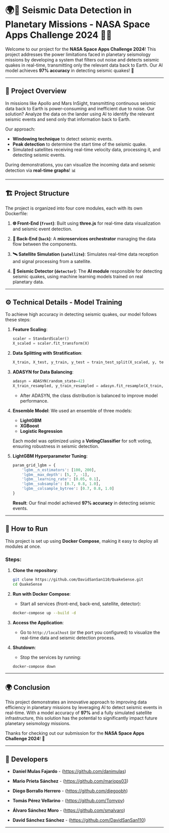 # 🌍🚀 Seismic Data Detection in Planetary Missions - NASA Space Apps Challenge 2024 🌋📡

Welcome to our project for the **NASA Space Apps Challenge 2024**! This project addresses the power limitations faced in planetary seismology missions by developing a system that filters out noise and detects seismic quakes in real-time, transmitting only the relevant data back to Earth. Our AI model achieves **97% accuracy** in detecting seismic quakes! 🌟

---

## 📜 Project Overview

In missions like Apollo and Mars InSight, transmitting continuous seismic data back to Earth is power-consuming and inefficient due to noise. Our solution? Analyze the data on the lander using AI to identify the relevant seismic events and send only that information back to Earth. 

Our approach:
- **Windowing technique** to detect seismic events.
- **Peak detection** to determine the start time of the seismic quake.
- Simulated satellites receiving real-time velocity data, processing it, and detecting seismic events.

During demonstrations, you can visualize the incoming data and seismic detection via **real-time graphs**! 📊

---

## 🏗️ Project Structure

The project is organized into four core modules, each with its own Dockerfile:

1. **🌐 Front-End (`front`)**: Built using **three.js** for real-time data visualization and seismic event detection.

2. **🔧 Back-End (`back`)**: A **microservices orchestrator** managing the data flow between the components.

3. **🛰️ Satellite Simulation (`satellite`)**: Simulates real-time data reception and signal processing from a satellite.

4. **🤖 Seismic Detector (`detector`)**: The **AI module** responsible for detecting seismic quakes, using machine learning models trained on real planetary data.

---

## ⚙️ Technical Details - Model Training

To achieve high accuracy in detecting seismic quakes, our model follows these steps:

1. **Feature Scaling**:
   ```python
   scaler = StandardScaler()
   X_scaled = scaler.fit_transform(X)
   ```

2. **Data Splitting with Stratification**:
   ```python
   X_train, X_test, y_train, y_test = train_test_split(X_scaled, y, test_size=0.2, random_state=42, stratify=y)
   ```

3. **ADASYN for Data Balancing**:
   ```python
   adasyn = ADASYN(random_state=42)
   X_train_resampled, y_train_resampled = adasyn.fit_resample(X_train, y_train)
   ```

   - After ADASYN, the class distribution is balanced to improve model performance.

4. **Ensemble Model**:
   We used an ensemble of three models:
   - **LightGBM**
   - **XGBoost**
   - **Logistic Regression**

   Each model was optimized using a **VotingClassifier** for soft voting, ensuring robustness in seismic detection.

5. **LightGBM Hyperparameter Tuning**:
   ```python
   param_grid_lgbm = {
       'lgbm__n_estimators': [100, 200],
       'lgbm__max_depth': [5, 7, -1],
       'lgbm__learning_rate': [0.05, 0.1],
       'lgbm__subsample': [0.7, 0.8, 1.0],
       'lgbm__colsample_bytree': [0.7, 0.8, 1.0]
   }
   ```

   **Result**: Our final model achieved **97% accuracy** in detecting seismic events.

---

## 🚀 How to Run

This project is set up using **Docker Compose**, making it easy to deploy all modules at once.

### Steps:
1. **Clone the repository**:
   ```bash
   git clone https://github.com/DavidSanSan110/QuakeSense.git
   cd QuakeSense
   ```

2. **Run with Docker Compose**:
   - Start all services (front-end, back-end, satellite, detector):
   ```bash
   docker-compose up --build -d
   ```

3. **Access the Application**:
   - Go to `http://localhost` (or the port you configured) to visualize the real-time data and seismic detection process.

4. **Shutdown**:
   - Stop the services by running:
   ```bash
   docker-compose down
   ```

---

## 🌍 Conclusion

This project demonstrates an innovative approach to improving data efficiency in planetary missions by leveraging AI to detect seismic events in real-time. With a model accuracy of **97%** and a fully simulated satellite infrastructure, this solution has the potential to significantly impact future planetary seismology missions.

Thanks for checking out our submission for the **NASA Space Apps Challenge 2024**! 🚀

---

## 👥 Developers

- **Daniel Mulas Fajardo** - (https://github.com/danimulas)

- **Mario Prieta Sánchez** - (https://github.com/mariops03)

- **Diego Borrallo Herrero** - (https://github.com/diegoobh)

- **Tomás Pérez Vellarino** - (https://github.com/Tomypv)

- **Álvaro Sánchez Moro** - (https://github.com/smalvaro)

- **David Sánchez Sánchez** - (https://github.com/DavidSanSan110)

---
